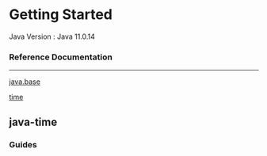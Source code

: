 # Getting Started


Java Version : Java 11.0.14

### Reference Documentation

------------------------------------------------------------

[java.base](https://docs.oracle.com/en/java/javase/11/docs/api/java.base/module-summary.html)

[time](https://docs.oracle.com/en/java/javase/11/docs/api/java.base/java/time/package-summary.html) 




## java-time



### Guides

